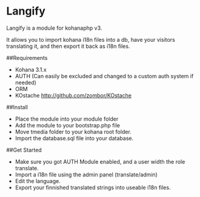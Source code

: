# Langify

Langify is a module for kohanaphp v3.

It allows you to import kohana i18n files into a db, have your visitors translating it, and then export it back as i18n files.

##Requirements
* Kohana 3.1.x
* AUTH (Can easily be excluded and changed to a custom auth system if needed)
* ORM
* KOstache http://github.com/zombor/KOstache

##Install
* Place the module into your module folder
* Add the module to your bootstrap.php file
* Move tmedia folder to your kohana root folder.
* Import the database.sql file into your database.

##Get Started

* Make sure you got AUTH Module enabled, and a user width the role translate.
* Import a i18n file using the admin panel (translate/admin)
* Edit the language.
* Export your finnished translated strings into useable i18n files.